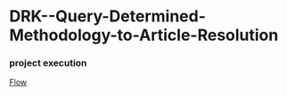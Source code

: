 # DRK--Query-Determined-Methodology-to-Article-Resolution
### project execution 
[Flow](https://drive.google.com/file/d/1tSHDBxQaYeNixzgcUrPSlyypjBZi257X/view?usp=share_link)
